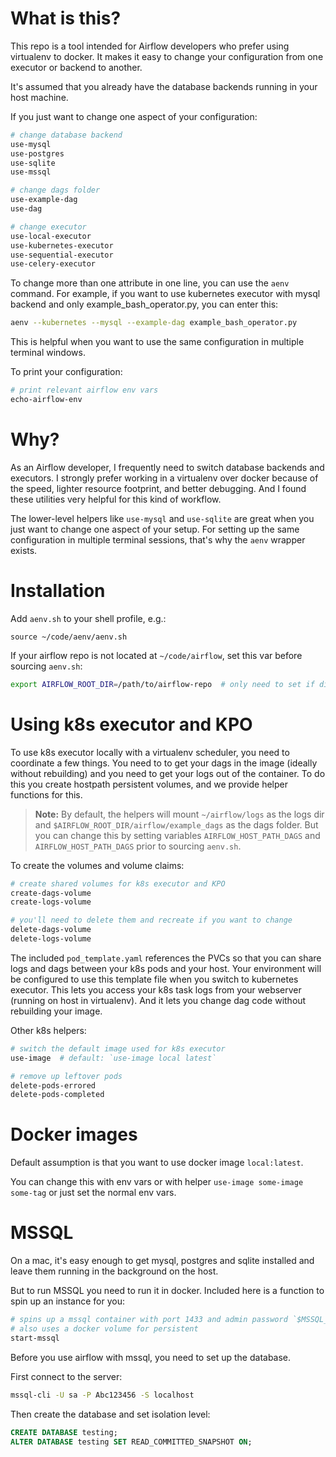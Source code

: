 # What is this?

This repo is a tool intended for Airflow developers who prefer using virtualenv to docker.  It makes it easy to change your configuration from one executor or backend to another.

It's assumed that you already have the database backends running in your host machine.

If you just want to change one aspect of your configuration:

```bash
# change database backend
use-mysql
use-postgres
use-sqlite
use-mssql

# change dags folder
use-example-dag
use-dag

# change executor
use-local-executor
use-kubernetes-executor
use-sequential-executor
use-celery-executor
```

To change more than one attribute in one line, you can use the `aenv` command. For example, if you want to use kubernetes executor with mysql backend and only example_bash_operator.py, you can enter this:

```bash
aenv --kubernetes --mysql --example-dag example_bash_operator.py
```

This is helpful when you want to use the same configuration in multiple terminal windows.

To print your configuration:

```bash
# print relevant airflow env vars
echo-airflow-env
```

# Why?

As an Airflow developer, I frequently need to switch database backends and executors. I strongly prefer working in a virtualenv over docker because of the speed, lighter resource footprint, and better debugging. And I found these utilities very helpful for this kind of workflow.

The lower-level helpers like `use-mysql` and `use-sqlite` are great when you just want to change one aspect of your setup.  For setting up the same configuration in multiple terminal sessions, that's why the `aenv` wrapper exists.

# Installation

Add `aenv.sh` to your shell profile, e.g.:

```shell
source ~/code/aenv/aenv.sh
```

If your airflow repo is not located at `~/code/airflow`, set this var before sourcing `aenv.sh`:

```bash
export AIRFLOW_ROOT_DIR=/path/to/airflow-repo  # only need to set if different from ~/code/airflow
```

# Using k8s executor and KPO

To use k8s executor locally with a virtualenv scheduler, you need to coordinate a few things.  You need to to get your dags in the image (ideally without rebuilding) and you need to get your logs out of the container.  To do this you create hostpath persistent volumes, and we provide helper functions for this.

> **Note:** By default, the helpers will mount `~/airflow/logs` as the logs dir and `$AIRFLOW_ROOT_DIR/airflow/example_dags` as the dags folder.  But you can change this by setting variables `AIRFLOW_HOST_PATH_DAGS` and `AIRFLOW_HOST_PATH_DAGS` prior to sourcing `aenv.sh`.

To create the volumes and volume claims:

```bash
# create shared volumes for k8s executor and KPO
create-dags-volume
create-logs-volume

# you'll need to delete them and recreate if you want to change
delete-dags-volume
delete-logs-volume
```

The included `pod_template.yaml` references the PVCs so that you can share logs and dags between your k8s pods and your host.  Your environment will be configured to use this template file when you switch to kubernetes executor.  This lets you access your k8s task logs from your webserver (running on host in virtualenv).  And it lets you change dag code without rebuilding your image.

Other k8s helpers:

```bash
# switch the default image used for k8s executor
use-image  # default: `use-image local latest`

# remove up leftover pods
delete-pods-errored
delete-pods-completed
```

# Docker images

Default assumption is that you want to use docker image `local:latest`.

You can change this with env vars or with helper `use-image some-image some-tag` or just set the normal env vars.

# MSSQL

On a mac, it's easy enough to get mysql, postgres and sqlite installed and leave them running in the background on the host.

But to run MSSQL you need to run it in docker.  Included here is a function to spin up an instance for you:

```bash
# spins up a mssql container with port 1433 and admin password `$MSSQL_DEV_PASSWORD` (default: Abc123456)
# also uses a docker volume for persistent
start-mssql  
```

Before you use airflow with mssql, you need to set up the database.

First connect to the server:

```bash
mssql-cli -U sa -P Abc123456 -S localhost
```

Then create the database and set isolation level:

```sql
CREATE DATABASE	testing;
ALTER DATABASE testing SET READ_COMMITTED_SNAPSHOT ON;
```
